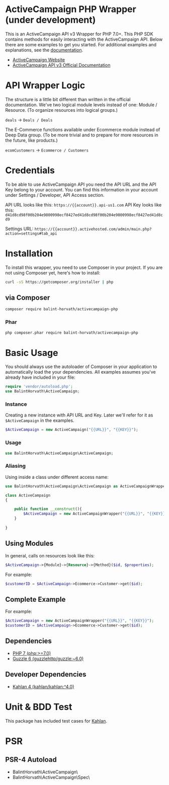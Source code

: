 # ActiveCampaign PHP Wrapper (under development)
This is an ActiveCampaign API v3 Wrapper for PHP 7.0+. This PHP SDK contains methods for easily interacting with the ActiveCampaign API.
Below there are some examples to get you started. For additional examples and explanations, see the [documentation](/docs/).

- [ActiveCampaign Website](https://activecampaign.com/)
- [ActiveCampaign API v3 Official Documentation](https://developers.activecampaign.com/reference)

# API Wrapper Logic
The structure is a little bit different than written in the official documentation.
We've two logical module levels instead of one: Module / Resource.
(To organize resources into logical groups.)

`deals` → `Deals / Deals`

The E-Commerce functions available under Ecommerce module instead of Deep Data group.
(To be more trivial and to prepare for more resources in the future, like products.) 

`ecomCustomers` → `Ecommerce / Customers`


# Credentials
To be able to use ActiveCampaign API you need the API URL and the API Key belong to your account.
You can find this information in your account under Settings / Developer, API Access section.

API URL looks like this: `https://{{account}}.api-us1.com` 
API Key looks like this: `d41d8cd98f00b204e9800998ecf8427ed41d8cd98f00b204e9800998ecf8427ed41d8cd9` 

Settings URL: `https://{{account}}.activehosted.com/admin/main.php?action=settings#tab_api`

# Installation

To install this wrapper, you need to use Composer in your project. If you are not using Composer yet, here's how to install:

```bash
curl -sS https://getcomposer.org/installer | php
```

## via Composer

```bash
composer require balint-horvath/activecampaign-php
```

### Phar
```bash
php composer.phar require balint-horvath/activecampaign-php
```

# Basic Usage

You should always use the autoloader of Composer in your application to automatically load the your dependencies.
All examples assumes you've already have included in your file:

```php
require 'vendor/autoload.php';
use BalintHorvath\ActiveCampaign;
```

### Instance
Creating a new instance with API URL and Key.
Later we'll refer for it as `$ActiveCampaign` in the examples.

```php
$ActiveCampaign = new ActiveCampaign("{{URL}}", "{{KEY}}");
```

### Usage
```php
use BalintHorvath\ActiveCampaign\ActiveCampaign;
```

### Aliasing
Using inside a class under different access name:
```php
use BalintHorvath\ActiveCampaign\ActiveCampaign as ActiveCampaignWrapper;

class ActiveCampaign
{

    public function __construct(){
        $ActiveCampaign = new ActiveCampaignWrapper("{{URL}}", "{{KEY}}");
    }
    
}
```

## Using Modules

In general, calls on resources look like this:
```php
$ActiveCampaign->{Module}->{Resource}->{Method}($id, $properties);
```

For example:
```php
$customerID = $ActiveCampaign->Ecommerce->Customer->get($id);
```

## Complete Example

For example:
```php
$ActiveCampaign = new ActiveCampaignWrapper("{{URL}}", "{{KEY}}");
$customerID = $ActiveCampaign->Ecommerce->Customer->get($id);
```

## Dependencies
- [PHP 7 (php:>=7.0)](http://php.net/)
- [Guzzle 6 (guzzlehttp/guzzle:~6.0)](http://docs.guzzlephp.org/en/stable/)


## Developer Dependencies
- [Kahlan 4 (kahlan/kahlan:^4.0)]((https://kahlan.github.io/docs/))

# Unit & BDD Test
This package has included test cases for [Kahlan](https://kahlan.github.io/docs/).


# PSR

## PSR-4 Autoload
- BalintHorvath\\ActiveCampaign\\
- BalintHorvath\\ActiveCampaign\\Spec\\
